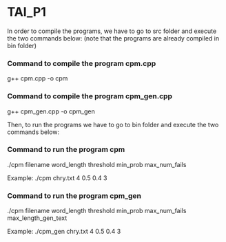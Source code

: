 # TAI_P1

In order to compile the programs, we have to go to src folder and execute the two commands below:
(note that the programs are already compiled in bin folder)

### Command to compile the program cpm.cpp

g++ cpm.cpp -o cpm

### Command to compile the program cpm_gen.cpp

g++ cpm_gen.cpp -o cpm_gen

Then, to run the programs we have to go to bin folder and execute the two commands below:

### Command to run the program cpm

 ./cpm filename word_length threshold min_prob max_num_fails
 
 Example: ./cpm chry.txt 4 0.5 0.4 3
 
### Command to run the program cpm_gen

 ./cpm filename word_length threshold min_prob max_num_fails max_length_gen_text

 Example: ./cpm_gen chry.txt 4 0.5 0.4 3
